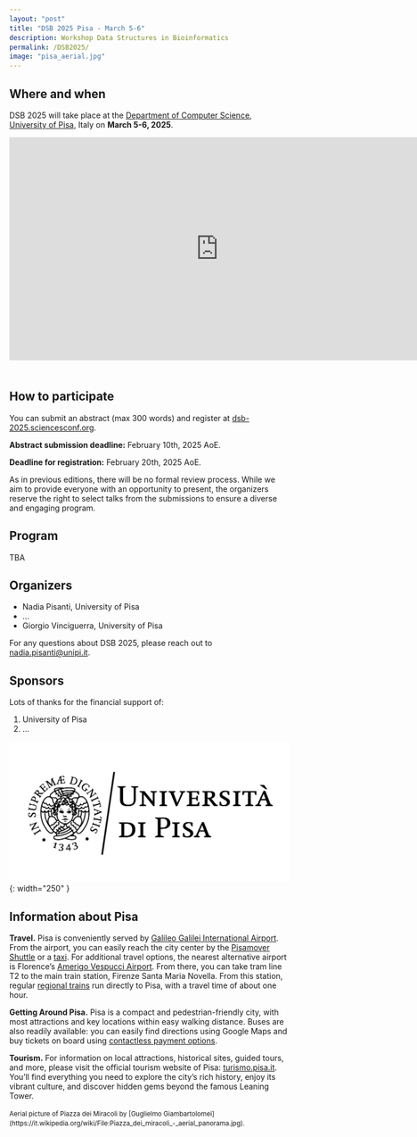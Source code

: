 ```yaml
---
layout: "post"
title: "DSB 2025 Pisa - March 5-6"
description: Workshop Data Structures in Bioinformatics
permalink: /DSB2025/
image: "pisa_aerial.jpg"
---
```


<style>
  .hero .hero-text-container {
    width: 100% !important; 
    text-align: left;
}

.hero .inner-hero {
    align-items: start !important;
    top: 100px !important;
}
</style>


## Where and when

DSB 2025 will take place at the [Department of Computer Science](https://di.unipi.it/en/), [University of Pisa](https://www.unipi.it/index.php/english), Italy on **March 5-6, 2025**.

<iframe src="https://www.google.com/maps/embed?pb=!1m18!1m12!1m3!1d2883.5263153872324!2d10.40570357654915!3d43.72039217109893!2m3!1f0!2f0!3f0!3m2!1i1024!2i768!4f13.1!3m3!1m2!1s0x12d591bcbfe591bb%3A0x91d311f58e2115b6!2sDipartimento%20di%20Informatica!5e0!3m2!1sit!2sit!4v1732374209673!5m2!1sit!2sit" width="750" height="400" style="border:0;margin-bottom:20px;" allowfullscreen="" loading="lazy" referrerpolicy="no-referrer-when-downgrade"></iframe>

## How to participate

You can submit an abstract (max 300 words) and register at [dsb-2025.sciencesconf.org](https://dsb-2025.sciencesconf.org/).

**Abstract submission deadline:** February 10th, 2025 AoE.

**Deadline for registration:** February 20th, 2025 AoE.

As in previous editions, there will be no formal review process. While we aim to provide everyone with an opportunity to present, the organizers reserve the right to select talks from the submissions to ensure a diverse and engaging program.

## Program

TBA

## Organizers

- Nadia Pisanti, University of Pisa
- ...
- Giorgio Vinciguerra, University of Pisa

For any questions about DSB 2025, please reach out to [nadia.pisanti@unipi.it](mailto:nadia.pisanti@unipi.it).

## Sponsors

Lots of thanks for the financial support of:

1. University of Pisa
2. ...

  ![UNIPI logo](./unipi.png){: width="250" }

## Information about Pisa

**Travel.** Pisa is conveniently served by [Galileo Galilei International Airport](https://www.pisa-airport.com/en/). From the airport, you can easily reach the city center by the [Pisamover Shuttle](https://pisa-mover.com/en/shuttle-service/) or a [taxi](https://www.pisa-airport.com/en/the-passengers/transport/taxi.html).
For additional travel options, the nearest alternative airport is Florence’s [Amerigo Vespucci Airport](https://www.aeroporto.firenze.it/en/). From there, you can take tram line T2 to the main train station, Firenze Santa Maria Novella. From this station, regular [regional trains](https://www.trenitalia.com/en.html) run directly to Pisa, with a travel time of about one hour.

**Getting Around Pisa.** Pisa is a compact and pedestrian-friendly city, with most attractions and key locations within easy walking distance. Buses are also readily available: you can easily find directions using Google Maps and buy tickets on board using [contactless payment options](https://www.at-bus.it/en/tiptap).

**Tourism.** For information on local attractions, historical sites, guided tours, and more, please visit the official tourism website of Pisa: [turismo.pisa.it](https://www.turismo.pisa.it/en/node). You’ll find everything you need to explore the city’s rich history, enjoy its vibrant culture, and discover hidden gems beyond the famous Leaning Tower.


<small>
Aerial picture of Piazza dei Miracoli by [Guglielmo Giambartolomei](https://it.wikipedia.org/wiki/File:Piazza_dei_miracoli_-_aerial_panorama.jpg).
</small>
